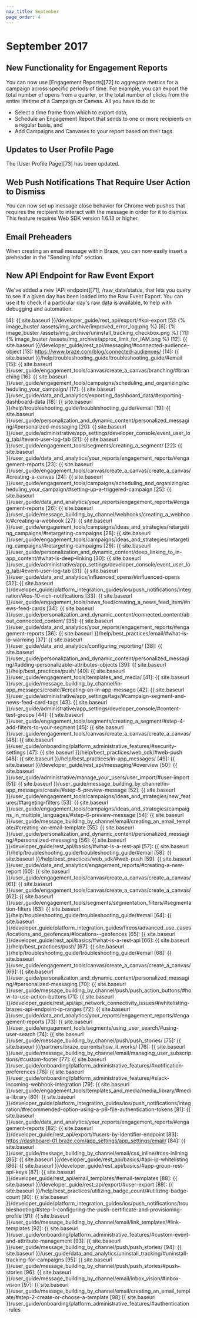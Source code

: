 ```yaml
---
nav_title: September
page_order: 4
---
```


# September 2017

## New Functionality for Engagement Reports

You can now use [Engagement Reports][72] to aggregate metrics for a campaign across specific periods of time. For example, you can export the total number of opens from a quarter, or the total number of clicks from the entire lifetime of a Campaign or Canvas. All you have to do is:
- Select a time frame from which to export data,
- Schedule an Engagement Report that sends to one or more recipients on a regular basis, and
- Add Campaigns and Canvases to your report based on their tags.

## Updates to User Profile Page

The [User Profile Page][73] has been updated.

## Web Push Notifications That Require User Action to Dismiss

You can now set up message close behavior for Chrome web pushes that requires the recipient to interact with the message in order for it to dismiss. This feature requires Web SDK version 1.6.13 or higher.

## Email Preheaders

When creating an email message within Braze, you can now easily insert a preheader in the "Sending Info" section.

## New API Endpoint for Raw Event Export

We've added a new [API endpoint][71], /raw_data/status, that lets you query to see if a given day has been loaded into the Raw Event Export. You can use it to check if a particular day's raw data is available, to help with debugging and automation.



[4]: {{ site.baseurl }}/developer_guide/rest_api/export/#kpi-export
[5]: {% image_buster /assets/img_archive/improved_error_log.png %}
[6]: {% image_buster /assets/img_archive/uninstall_tracking_checkbox.png %}
[11]: {% image_buster /assets/img_archive/approx_limit_for_IAM.png %}
[12]: {{ site.baseurl }}/developer_guide/rest_api/messaging/#connected-audience-object
[13]: https://www.braze.com/blog/connected-audiences/
[14]: {{ site.baseurl }}/help/troubleshooting_guide/troubleshooting_guide/#email
[15]: {{ site.baseurl }}/user_guide/engagement_tools/canvas/create_a_canvas/branching/#branching
[16]: {{ site.baseurl }}/user_guide/engagement_tools/campaigns/scheduling_and_organizing/scheduling_your_campaign/
[17]: {{ site.baseurl }}/user_guide/data_and_analytics/exporting_dashboard_data/#exporting-dashboard-data
[18]: {{ site.baseurl }}/help/troubleshooting_guide/troubleshooting_guide/#email
[19]: {{ site.baseurl }}/user_guide/personalization_and_dynamic_content/personalized_messaging/#personalized-messaging
[20]: {{ site.baseurl }}/user_guide/administrative/app_settings/developer_console/event_user_log_tab/#event-user-log-tab
[21]: {{ site.baseurl }}/user_guide/engagement_tools/segments/creating_a_segment/
[22]: {{ site.baseurl }}/user_guide/data_and_analytics/your_reports/engagement_reports/#engagement-reports
[23]: {{ site.baseurl }}/user_guide/engagement_tools/canvas/create_a_canvas/create_a_canvas/#creating-a-canvas
[24]: {{ site.baseurl }}/user_guide/engagement_tools/campaigns/scheduling_and_organizing/scheduling_your_campaign/#setting-up-a-triggered-campaign
[25]: {{ site.baseurl }}/user_guide/data_and_analytics/your_reports/engagement_reports/#engagement-reports
[26]: {{ site.baseurl }}/user_guide/message_building_by_channel/webhooks/creating_a_webhook/#creating-a-webhook
[27]: {{ site.baseurl }}/user_guide/engagement_tools/campaigns/ideas_and_strategies/retargeting_campaigns/#retargeting-campaigns
[28]: {{ site.baseurl }}/user_guide/engagement_tools/campaigns/ideas_and_strategies/retargeting_campaigns/#retargeting-campaigns
[29]: {{ site.baseurl }}/user_guide/personalization_and_dynamic_content/deep_linking_to_in-app_content/#what-is-deep-linking
[30]: {{ site.baseurl }}/user_guide/administrative/app_settings/developer_console/event_user_log_tab/#event-user-log-tab
[31]: {{ site.baseurl }}/user_guide/data_and_analytics/influenced_opens/#influenced-opens
[32]: {{ site.baseurl }}/developer_guide/platform_integration_guides/ios/push_notifications/integration/#ios-10-rich-notifications
[33]: {{ site.baseurl }}/user_guide/engagement_tools/news_feed/creating_a_news_feed_item/#news-feed-cards
[34]: {{ site.baseurl }}/user_guide/personalization_and_dynamic_content/connected_content/about_connected_content/
[35]: {{ site.baseurl }}/user_guide/data_and_analytics/your_reports/engagement_reports/#engagement-reports
[36]: {{ site.baseurl }}/help/best_practices/email/#what-is-ip-warming
[37]: {{ site.baseurl }}/user_guide/data_and_analytics/configuring_reporting/
[38]: {{ site.baseurl }}/user_guide/personalization_and_dynamic_content/personalized_messaging/#adding-personalizable-attributes-objects
[39]: {{ site.baseurl }}/help/best_practices/push/
[40]: {{ site.baseurl }}/user_guide/engagement_tools/templates_and_media/
[41]: {{ site.baseurl }}/user_guide/message_building_by_channel/in-app_messages/create/#creating-an-in-app-message
[42]: {{ site.baseurl }}/user_guide/administrative/app_settings/tags/#campaign-segment-and-news-feed-card-tags
[43]: {{ site.baseurl }}/user_guide/administrative/app_settings/developer_console/#content-test-groups
[44]: {{ site.baseurl }}/user_guide/engagement_tools/segments/creating_a_segment/#step-4-add-filters-to-your-segment
[45]: {{ site.baseurl }}/user_guide/engagement_tools/canvas/create_a_canvas/create_a_canvas/
[46]: {{ site.baseurl }}/user_guide/onboarding/platform_administrative_features/#security-settings
[47]: {{ site.baseurl }}/help/best_practices/web_sdk/#web-push
[48]: {{ site.baseurl }}/help/best_practices/in-app_messages/
[49]: {{ site.baseurl }}/developer_guide/rest_api/messaging/#overview
[50]: {{ site.baseurl }}/user_guide/administrative/manage_your_users/user_import/#user-import
[51]: {{ site.baseurl }}/user_guide/message_building_by_channel/in-app_messages/create/#step-5-preview-message
[52]: {{ site.baseurl }}/user_guide/engagement_tools/campaigns/ideas_and_strategies/new_features/#targeting-filters
[53]: {{ site.baseurl }}/user_guide/engagement_tools/campaigns/ideas_and_strategies/campaigns_in_multiple_languages/#step-6-preview-message
[54]: {{ site.baseurl }}/user_guide/message_building_by_channel/email/creating_an_email_template/#creating-an-email-template
[55]: {{ site.baseurl }}/user_guide/personalization_and_dynamic_content/personalized_messaging/#personalized-messaging
[56]: {{ site.baseurl }}/developer_guide/rest_api/basics/#what-is-a-rest-api
[57]: {{ site.baseurl }}/help/troubleshooting_guide/troubleshooting_guide/#email
[58]: {{ site.baseurl }}/help/best_practices/web_sdk/#web-push
[59]: {{ site.baseurl }}/user_guide/data_and_analytics/engagement_reports/#creating-a-new-report
[60]: {{ site.baseurl }}/user_guide/engagement_tools/canvas/create_a_canvas/create_a_canvas/
[61]: {{ site.baseurl }}/user_guide/engagement_tools/canvas/create_a_canvas/create_a_canvas/
[62]: {{ site.baseurl }}/user_guide/engagement_tools/segments/segmentation_filters/#segmentation-filters
[63]: {{ site.baseurl }}/help/troubleshooting_guide/troubleshooting_guide/#email
[64]: {{ site.baseurl }}/developer_guide/platform_integration_guides/fireos/advanced_use_cases/locations_and_geofences/#locations--geofences
[65]: {{ site.baseurl }}/developer_guide/rest_api/basics/#what-is-a-rest-api
[66]: {{ site.baseurl }}/help/best_practices/push/
[67]: {{ site.baseurl }}/help/troubleshooting_guide/troubleshooting_guide/#email
[68]: {{ site.baseurl }}/user_guide/engagement_tools/canvas/create_a_canvas/create_a_canvas/
[69]: {{ site.baseurl }}/user_guide/personalization_and_dynamic_content/personalized_messaging/#personalized-messaging
[70]: {{ site.baseurl }}/user_guide/message_building_by_channel/push/push_action_buttons/#how-to-use-action-buttons
[71]: {{ site.baseurl }}/developer_guide/rest_api/api_network_connectivity_issues/#whitelisting-brazes-api-endpoint-ip-ranges
[72]: {{ site.baseurl }}/user_guide/data_and_analytics/your_reports/engagement_reports/#engagement-reports
[73]: {{ site.baseurl }}/user_guide/engagement_tools/segments/using_user_search/#using-user-search
[74]: {{ site.baseurl }}/user_guide/message_building_by_channel/push/push_stories/
[75]: {{ site.baseurl }}/partners/braze_currents/how_it_works/
[76]: {{ site.baseurl }}/user_guide/message_building_by_channel/email/managing_user_subscriptions/#custom-footer
[77]: {{ site.baseurl }}/user_guide/onboarding/platform_administrative_features/#notification-preferences
[78]: {{ site.baseurl }}/user_guide/onboarding/platform_administrative_features/#slack-incoming-webhook-integration
[79]: {{ site.baseurl }}/user_guide/engagement_tools/templates_and_media/media_library/#media-library
[80]: {{ site.baseurl }}/developer_guide/platform_integration_guides/ios/push_notifications/integration/#recommended-option-using-a-p8-file-authentication-tokens
[81]: {{ site.baseurl }}/user_guide/data_and_analytics/your_reports/engagement_reports/#engagement-reports
[82]: {{ site.baseurl }}/developer_guide/rest_api/export/#users-by-identifier-endpoint
[83]: https://dashboard-01.braze.com/app_settings/app_settings/email/
[84]: {{ site.baseurl }}/user_guide/message_building_by_channel/email/css_inline/#css-inlining
[85]: {{ site.baseurl }}/developer_guide/rest_api/basics/#api-ip-whitelisting
[86]: {{ site.baseurl }}/developer_guide/rest_api/basics/#app-group-rest-api-keys
[87]: {{ site.baseurl }}/developer_guide/rest_api/email_templates/#email-templates
[88]: {{ site.baseurl }}/developer_guide/rest_api/export/#user-export
[89]: {{ site.baseurl }}/help/best_practices/utilizing_badge_count/#utilizing-badge-count
[90]: {{ site.baseurl }}/developer_guide/platform_integration_guides/ios/push_notifications/troubleshooting/#step-1-configuring-the-push-certificate-and-provisioning-profile
[91]: {{ site.baseurl }}/user_guide/message_building_by_channel/email/link_templates/#link-templates
[92]: {{ site.baseurl }}/user_guide/onboarding/platform_administrative_features/#custom-event-and-attribute-management
[93]: {{ site.baseurl }}/user_guide/message_building_by_channel/push/push_stories/
[94]: {{ site.baseurl }}/user_guide/data_and_analytics/uninstall_tracking/#uninstall-tracking-for-campaigns
[95]: {{ site.baseurl }}/user_guide/message_building_by_channel/push/push_stories/#push-stories
[96]: {{ site.baseurl }}/user_guide/message_building_by_channel/email/inbox_vision/#inbox-vision
[97]: {{ site.baseurl }}/user_guide/message_building_by_channel/email/creating_an_email_template/#step-2-create-or-choose-a-template
[98]:{{ site.baseurl }}/user_guide/onboarding/platform_administrative_features/#authentication-rules
